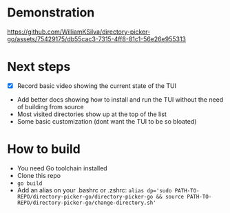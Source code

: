 # Demonstration
https://github.com/WilliamKSilva/directory-picker-go/assets/75429175/db55cac3-7315-4ff8-81c1-56e26e955313

# Next steps
- [X] Record basic video showing the current state of the TUI
- Add better docs showing how to install and run the TUI without
the need of building from source
- Most visited directories show up at the top of the list
- Some basic customization (dont want the TUI to be so bloated)

# How to build
- You need Go toolchain installed
- Clone this repo
- `go build`
- Add an alias on your .bashrc or .zshrc: 
    `alias dp='sudo PATH-TO-REPO/directory-picker-go/directory-picker-go && source PATH-TO-REPO/directory-picker-go/change-directory.sh'`
